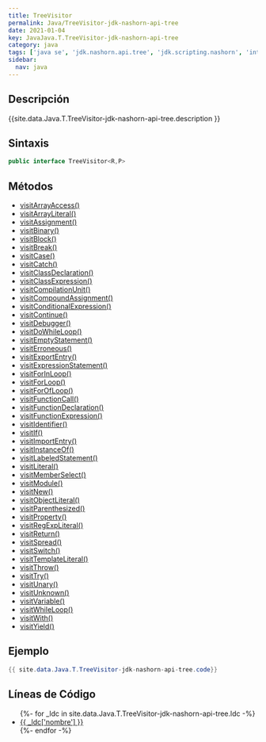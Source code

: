 ```yaml
---
title: TreeVisitor
permalink: Java/TreeVisitor-jdk-nashorn-api-tree
date: 2021-01-04
key: JavaJava.T.TreeVisitor-jdk-nashorn-api-tree
category: java
tags: ['java se', 'jdk.nashorn.api.tree', 'jdk.scripting.nashorn', 'interface java', 'Java 9']
sidebar: 
  nav: java
---
```


## Descripción
{{site.data.Java.T.TreeVisitor-jdk-nashorn-api-tree.description }}

## Sintaxis
~~~java
public interface TreeVisitor<R,P>
~~~

## Métodos
* [visitArrayAccess()](/Java/TreeVisitor-jdk-nashorn-api-tree/visitArrayAccess)
* [visitArrayLiteral()](/Java/TreeVisitor-jdk-nashorn-api-tree/visitArrayLiteral)
* [visitAssignment()](/Java/TreeVisitor-jdk-nashorn-api-tree/visitAssignment)
* [visitBinary()](/Java/TreeVisitor-jdk-nashorn-api-tree/visitBinary)
* [visitBlock()](/Java/TreeVisitor-jdk-nashorn-api-tree/visitBlock)
* [visitBreak()](/Java/TreeVisitor-jdk-nashorn-api-tree/visitBreak)
* [visitCase()](/Java/TreeVisitor-jdk-nashorn-api-tree/visitCase)
* [visitCatch()](/Java/TreeVisitor-jdk-nashorn-api-tree/visitCatch)
* [visitClassDeclaration()](/Java/TreeVisitor-jdk-nashorn-api-tree/visitClassDeclaration)
* [visitClassExpression()](/Java/TreeVisitor-jdk-nashorn-api-tree/visitClassExpression)
* [visitCompilationUnit()](/Java/TreeVisitor-jdk-nashorn-api-tree/visitCompilationUnit)
* [visitCompoundAssignment()](/Java/TreeVisitor-jdk-nashorn-api-tree/visitCompoundAssignment)
* [visitConditionalExpression()](/Java/TreeVisitor-jdk-nashorn-api-tree/visitConditionalExpression)
* [visitContinue()](/Java/TreeVisitor-jdk-nashorn-api-tree/visitContinue)
* [visitDebugger()](/Java/TreeVisitor-jdk-nashorn-api-tree/visitDebugger)
* [visitDoWhileLoop()](/Java/TreeVisitor-jdk-nashorn-api-tree/visitDoWhileLoop)
* [visitEmptyStatement()](/Java/TreeVisitor-jdk-nashorn-api-tree/visitEmptyStatement)
* [visitErroneous()](/Java/TreeVisitor-jdk-nashorn-api-tree/visitErroneous)
* [visitExportEntry()](/Java/TreeVisitor-jdk-nashorn-api-tree/visitExportEntry)
* [visitExpressionStatement()](/Java/TreeVisitor-jdk-nashorn-api-tree/visitExpressionStatement)
* [visitForInLoop()](/Java/TreeVisitor-jdk-nashorn-api-tree/visitForInLoop)
* [visitForLoop()](/Java/TreeVisitor-jdk-nashorn-api-tree/visitForLoop)
* [visitForOfLoop()](/Java/TreeVisitor-jdk-nashorn-api-tree/visitForOfLoop)
* [visitFunctionCall()](/Java/TreeVisitor-jdk-nashorn-api-tree/visitFunctionCall)
* [visitFunctionDeclaration()](/Java/TreeVisitor-jdk-nashorn-api-tree/visitFunctionDeclaration)
* [visitFunctionExpression()](/Java/TreeVisitor-jdk-nashorn-api-tree/visitFunctionExpression)
* [visitIdentifier()](/Java/TreeVisitor-jdk-nashorn-api-tree/visitIdentifier)
* [visitIf()](/Java/TreeVisitor-jdk-nashorn-api-tree/visitIf)
* [visitImportEntry()](/Java/TreeVisitor-jdk-nashorn-api-tree/visitImportEntry)
* [visitInstanceOf()](/Java/TreeVisitor-jdk-nashorn-api-tree/visitInstanceOf)
* [visitLabeledStatement()](/Java/TreeVisitor-jdk-nashorn-api-tree/visitLabeledStatement)
* [visitLiteral()](/Java/TreeVisitor-jdk-nashorn-api-tree/visitLiteral)
* [visitMemberSelect()](/Java/TreeVisitor-jdk-nashorn-api-tree/visitMemberSelect)
* [visitModule()](/Java/TreeVisitor-jdk-nashorn-api-tree/visitModule)
* [visitNew()](/Java/TreeVisitor-jdk-nashorn-api-tree/visitNew)
* [visitObjectLiteral()](/Java/TreeVisitor-jdk-nashorn-api-tree/visitObjectLiteral)
* [visitParenthesized()](/Java/TreeVisitor-jdk-nashorn-api-tree/visitParenthesized)
* [visitProperty()](/Java/TreeVisitor-jdk-nashorn-api-tree/visitProperty)
* [visitRegExpLiteral()](/Java/TreeVisitor-jdk-nashorn-api-tree/visitRegExpLiteral)
* [visitReturn()](/Java/TreeVisitor-jdk-nashorn-api-tree/visitReturn)
* [visitSpread()](/Java/TreeVisitor-jdk-nashorn-api-tree/visitSpread)
* [visitSwitch()](/Java/TreeVisitor-jdk-nashorn-api-tree/visitSwitch)
* [visitTemplateLiteral()](/Java/TreeVisitor-jdk-nashorn-api-tree/visitTemplateLiteral)
* [visitThrow()](/Java/TreeVisitor-jdk-nashorn-api-tree/visitThrow)
* [visitTry()](/Java/TreeVisitor-jdk-nashorn-api-tree/visitTry)
* [visitUnary()](/Java/TreeVisitor-jdk-nashorn-api-tree/visitUnary)
* [visitUnknown()](/Java/TreeVisitor-jdk-nashorn-api-tree/visitUnknown)
* [visitVariable()](/Java/TreeVisitor-jdk-nashorn-api-tree/visitVariable)
* [visitWhileLoop()](/Java/TreeVisitor-jdk-nashorn-api-tree/visitWhileLoop)
* [visitWith()](/Java/TreeVisitor-jdk-nashorn-api-tree/visitWith)
* [visitYield()](/Java/TreeVisitor-jdk-nashorn-api-tree/visitYield)

## Ejemplo
~~~java
{{ site.data.Java.T.TreeVisitor-jdk-nashorn-api-tree.code}}
~~~

## Líneas de Código
<ul>
{%- for _ldc in site.data.Java.T.TreeVisitor-jdk-nashorn-api-tree.ldc -%}
   <li>
       <a href="{{_ldc['url'] }}">{{ _ldc['nombre'] }}</a>
   </li>
{%- endfor -%}
</ul>
